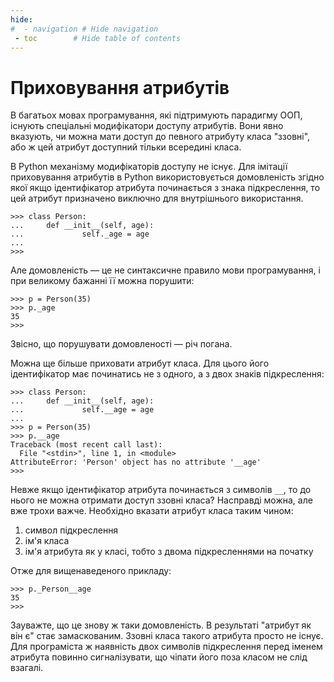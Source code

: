 ```yaml
---
hide:
#  - navigation # Hide navigation
 - toc        # Hide table of contents
---
```


# Приховування атрибутів

В багатьох мовах програмування, які підтримують парадигму ООП, існують спеціальні модифікатори доступу атрибутів. 
Вони явно вказують, чи можна мати доступ до певного атрибуту класа "ззовні", або ж цей атрибут доступний тільки всередині класа. 

В Python механізму модифікаторів доступу не існує. 
Для імітації приховування атрибутів в Python використовується домовленість 
згідно якої якщо ідентифікатор атрибута починається з знака підкреслення, 
то цей атрибут призначено виключно для внутрішнього використання. 

	>>> class Person:
	...     def __init__(self, age):
	...             self._age = age
	...
	>>>
	
Але домовленість — це не синтаксичне правило мови програмування, і при великому бажанні її можна порушити:

	>>> p = Person(35)
	>>> p._age
	35
	>>>	

Звісно, що порушувати домовленості — річ погана.

Можна ще більше приховати атрибут класа. 
Для цього його ідентифікатор має починатись не з одного, а з двох знаків підкреслення: 

	>>> class Person:
	...     def __init__(self, age):
	...             self.__age = age
	...
	>>> p = Person(35)
	>>> p.__age
	Traceback (most recent call last):
	  File "<stdin>", line 1, in <module>
	AttributeError: 'Person' object has no attribute '__age'
	>>>
	
Невже якщо ідентифікатор атрибута починається з символів `__`, то до нього не можна отримати доступ ззовні класа? 
Насправді можна, але вже трохи важче. 
Необхідно вказати атрибут класа таким чином:

1. символ підкреслення
1. ім'я класа
1. ім'я атрибута як у класі, тобто з двома підкресленнями на початку

Отже для вищенаведеного прикладу: 

	>>> p._Person__age
	35
	>>>
	
Зауважте, що це знову ж таки домовленість. 
В результаті "атрибут як він є" стає  замаскованим. 
Ззовні класа такого атрибута просто не існує. 
Для програміста ж наявність двох символів підкреслення перед іменем атрибута повинно сигналізувати, 
що чіпати його поза класом не слід взагалі. 
